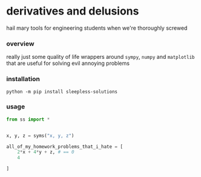 # derivatives and delusions 

hail mary tools for engineering students when we're thoroughly screwed

### overview

really just some quality of life wrappers around `sympy`, `numpy` and `matplotlib`
that are useful for solving evil annoying problems


### installation

```
python -m pip install sleepless-solutions
```


### usage

```python
from ss import *


x, y, z = syms("x, y, z")

all_of_my_homework_problems_that_i_hate = [
    2*x + 4*y + z, # == 0
    4

]
```
